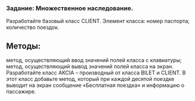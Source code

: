 ### Задание: Множественное наследование. 
Разработайте базовый класс СLIENT. Элемент класса: 
номер паспорта; 
количество поездок. 
## Методы: 
метод, осуществляющий ввод значений полей класса с клавиатуры; 
метод, осуществляющий вывод значений полей класса на экран. 
Разработайте класс AKCIA – производный от класса BILET и СLIENT. В этот класс добавьте метод, который при каждой десятой поездке выводит на экран сообщение «Бесплатная поездка» и информацию о пассажире. 

